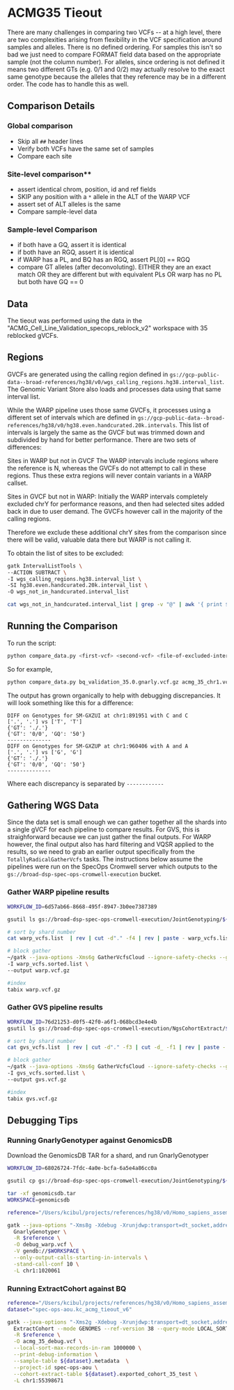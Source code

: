 # ACMG35 Tieout

There are many challenges in comparing two VCFs -- at a high level, there are two complexities arising from flexibility in the VCF specification around samples and alleles.  There is no defined ordering.  For samples this isn't so bad we just need to compare FORMAT field data based on the appropriate sample (not the column number).  For alleles, since ordering is not defined it means two different GTs (e.g. 0/1 and 0/2) may actually resolve to the exact same genotype because the alleles that they reference may be in a different order.  The code has to handle this as well.

## Comparison Details

### Global comparison

- Skip all `##` header lines
- Verify both VCFs have the same set of samples
- Compare each site

### Site-level comparison**

- assert identical chrom, position, id and ref fields
- SKIP any position with a `*` allele in the ALT of the WARP VCF
- assert set of ALT alleles is the same
- Compare sample-level data

### Sample-level Comparison

- if both have a GQ, assert it is identical
- if both have an RGQ, assert it is identical
- if WARP has a PL, and BQ has an RGQ, assert PL[0] == RGQ
- compare GT alleles (after deconvoluting).  EITHER they are an exact match OR they are different but with equivalent PLs OR warp has no PL but both have GQ == 0

## Data

The tieout was performed using the data in the "ACMG_Cell_Line_Validation_specops_reblock_v2" workspace with 35 reblocked gVCFs.

## Regions

GVCFs are generated using the calling region defined in `gs://gcp-public-data--broad-references/hg38/v0/wgs_calling_regions.hg38.interval_list`.  The Genomic Variant Store also loads and processes data using that same interval list.

While the WARP pipeline uses those same GVCFs, it processes using a different set of intervals which are defined in `gs://gcp-public-data--broad-references/hg38/v0/hg38.even.handcurated.20k.intervals`.  This list of intervals is largely the same as the GVCF but was trimmed down and subdivided by hand for better performance.  There are two sets of differences:

Sites in WARP but not in GVCF
The WARP intervals include regions where the reference is N, whereas the GVCFs do not attempt to call in these regions.  Thus these extra regions will never contain variants in a WARP callset.

Sites in GVCF but not in WARP:
Initially the WARP intervals completely excluded chrY for performance reasons, and then had selected sites added back in due to user demand.  The GVCFs however call in the majority of the calling regions.  

Therefore we exclude these additional chrY sites from the comparison since there will be valid, valuable data there but WARP is not calling it.

To obtain the list of sites to be excluded:

```bash
gatk IntervalListTools \
--ACTION SUBTRACT \
-I wgs_calling_regions.hg38.interval_list \
-SI hg38.even.handcurated.20k.interval_list \
-O wgs_not_in_handcurated.interval_list

cat wgs_not_in_handcurated.interval_list | grep -v "@" | awk '{ print $1":"$2"-"$3 }' > chrY.excludes.intervals
```

## Running the Comparison

To run the script:

```bash
python compare_data.py <first-vcf> <second-vcf> <file-of-excluded-intervals>
```

So for example,

```bash
python compare_data.py bq_validation_35.0.gnarly.vcf.gz acmg_35_chr1.vcf.gz chrY.excludes.intervals
```

The output has grown organically to help with debugging discrepancies.  It will look something like this for a difference:

```text
DIFF on Genotypes for SM-GXZUI at chr1:891951 with C and C
['.', '.'] vs ['T', 'T']
{'GT': './.'}
{'GT': '0/0', 'GQ': '50'}
--------------
DIFF on Genotypes for SM-GXZUP at chr1:960406 with A and A
['.', '.'] vs ['G', 'G']
{'GT': './.'}
{'GT': '0/0', 'GQ': '50'}
--------------
```

Where each discrepancy is separated by `------------`

## Gathering WGS Data

Since the data set is small enough we can gather together all the shards into a single gVCF for each pipeline to compare results.  For GVS, this is straighforward because we can just gather the final outputs.  For WARP however, the final output also has hard filtering and VQSR applied to the results, so we need to grab an earlier output specifically from the `TotallyRadicalGatherVcfs` tasks.  The instructions below assume the pipelines were run on the SpecOps Cromwell server which outputs to the `gs://broad-dsp-spec-ops-cromwell-execution` bucket.

### Gather WARP pipeline results

```bash
WORKFLOW_ID=6d57ab66-8668-495f-8947-3b0ee7387389

gsutil ls gs://broad-dsp-spec-ops-cromwell-execution/JointGenotyping/${WORKFLOW_ID}/call-TotallyRadicalGatherVcfs/shard-*/*.gnarly.vcf.gz > warp_vcfs.list

# sort by shard number
cat warp_vcfs.list  | rev | cut -d"." -f4 | rev | paste - warp_vcfs.list | sort -n | cut -f2 > warp_vcfs.sorted.list

# block gather
~/gatk --java-options -Xms6g GatherVcfsCloud --ignore-safety-checks --gather-type BLOCK \
-I warp_vcfs.sorted.list \
--output warp.vcf.gz

#index
tabix warp.vcf.gz
```

### Gather GVS pipeline results

```bash
WORKFLOW_ID=76d21253-d0f5-42f0-a6f1-068bcd3e4e4b
gsutil ls gs://broad-dsp-spec-ops-cromwell-execution/NgsCohortExtract/${WORKFLOW_ID}/call-ExtractTask/shard-*/acmg_35_*.vcf.gz > gvs_vcfs.list

# sort by shard number
cat gvs_vcfs.list  | rev | cut -d"." -f3 | cut -d_ -f1 | rev | paste - gvs_vcfs.list | sort -n | cut -f2 > gvs_vcfs.sorted.list

# block gather
~/gatk --java-options -Xms6g GatherVcfsCloud --ignore-safety-checks --gather-type BLOCK \
-I gvs_vcfs.sorted.list \
--output gvs.vcf.gz

#index
tabix gvs.vcf.gz
```

## Debugging Tips

### Running GnarlyGenotyper against GenomicsDB

Download the GenomicsDB TAR for a shard, and run GnarlyGenotyper

```bash
WORKFLOW_ID=68026724-7fdc-4a0e-bcfa-6a5e4a86cc0a

gsutil cp gs://broad-dsp-spec-ops-cromwell-execution/JointGenotyping/${WORKFLOW_ID}/call-ImportGVCFs/shard-0/genomicsdb.tar .

tar -xf genomicsdb.tar
WORKSPACE=genomicsdb

reference="/Users/kcibul/projects/references/hg38/v0/Homo_sapiens_assembly38.fasta"

gatk --java-options "-Xms8g -Xdebug -Xrunjdwp:transport=dt_socket,address=5005,server=y,suspend=n" \
  GnarlyGenotyper \
  -R $reference \
  -O debug_warp.vcf \
  -V gendb://$WORKSPACE \
  --only-output-calls-starting-in-intervals \
  -stand-call-conf 10 \
  -L chr1:1020061
```

### Running ExtractCohort against BQ

```bash
reference="/Users/kcibul/projects/references/hg38/v0/Homo_sapiens_assembly38.fasta"
dataset="spec-ops-aou.kc_acmg_tieout_v6"

gatk --java-options "-Xms2g -Xdebug -Xrunjdwp:transport=dt_socket,address=5005,server=y,suspend=n" \
  ExtractCohort --mode GENOMES --ref-version 38 --query-mode LOCAL_SORT \
  -R $reference \
  -O acmg_35_debug.vcf \
  --local-sort-max-records-in-ram 1000000 \
  --print-debug-information \
  --sample-table ${dataset}.metadata  \
  --project-id spec-ops-aou \
  --cohort-extract-table ${dataset}.exported_cohort_35_test \
  -L chr1:55398671
```
